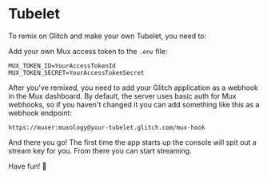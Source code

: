 # Tubelet

To remix on Glitch and make your own Tubelet, you need to:

Add your own Mux access token to the `.env` file:

```
MUX_TOKEN_ID=YourAccessTokenId
MUX_TOKEN_SECRET=YourAccessTokenSecret
```

After you've remixed, you need to add your Glitch application as a webhook in the Mux dashboard. By default, the server uses basic auth for Mux webhooks, so if you haven't changed it you can add something like this as a webhook endpoint:

```
https://muxer:muxology@your-tubelet.glitch.com/mux-hook
```

And there you go! The first time the app starts up the console will spit out a stream key for you. From there you can start streaming.

Have fun! 🤘
